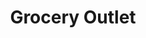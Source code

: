 ---
title: "Grocery Outlet"
url: /lancaster/grocery-outlet-lincoln-highway-east/
shop: supermarket
---